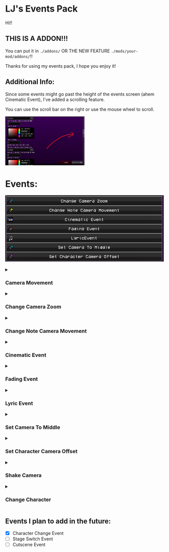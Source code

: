 # LJ's Events Pack
Hi!!

## THIS IS A ADDON!!!
You can put it in `./addons/` OR THE NEW FEATURE `./mods/your-mod/addons/`!!

Thanks for using my events pack, I hope you enjoy it!

## Additional Info:

Since some events might go past the height of the events screen (ahem Cinematic Event), I've added a scrolling feature.

You can use the scroll bar on the right or use the mouse wheel to scroll.

<img src="github/scroll_feature.png" alt="scrolling on the events substate" width=50%>

# Events:
![all the custom events added](github/events.png)
<details>
    <summary><h3>Camera Movement</h3></summary>
    <p>Edited the event so that you can make the camera instantly focus on a character. You can also tween to the character's position. Easing and Time.</p>
    <p>Event parameters are exactly what they mean.</p>
    <img src="github/camera_movement.png" alt="camera movement event parameters">
</details>

<details>
    <summary><h3>Change Camera Zoom</h3></summary>
    <p>This changes the defaultCamZoom variable to be that value. You can also tween the value.</p>
    <p>Instant - instantly changes the zoom value.</p>
    <p>Additive - adds the value to the current zoom value.</p>
    <p>Take Snapshot - saves the current zoom value to a snapshot. (A snapshot is taken on creation of PlayState)</p>
    <p>Reset To Snapshot - resets the zoom value to the snapshot.</p>
    <p>Time - The time in beats that the tween takes.</p>
    <p>Tween Ease - ease function. (FlxEase)</p>
    <p>Tween Type - ease type. (FlxEase)</p>
    <img src="github/change_camera_zoom.png" alt="change camera zoom event parameters">
</details>

<details>
    <summary><h3>Change Note Camera Movement</h3></summary>
    <p>The event pack contains a script that moves the camera when a character is focused on and hits a note. Check out ./songs/ui_notecam.hx for more info.</p>
    <img src="github/change_note_camera_movement.png" alt="change note camera movement event parameters">
</details>

<details>
    <summary><h3>Cinematic Event</h3></summary>
    <p>This event shows 2 bars on the top and bottom. (Its rendered with one sprite!! check out the event .hx lol)</p>
    <p>The time is in steps, but toggling Convert Steps to Beats or Convert Steps or Beats into Time will do exactly that.</p>
    <p>Everything else is self explanatory.</p>
    <img src="github/cinematic_event_1.png" alt="cinematic event parameters">
    <img src="github/cinematic_event_2.png" alt="cinematic event parameters">
</details>

<details>
    <summary><h3>Fading Event</h3></summary>
    <p>Fading event can act like a flash event, but with more control the alpha, and time with tweens.</p>
    <p>Events are self explanatory.</p>
    <img src="github/fading_event.png" alt="fading event parameters">
</details>

<details>
    <summary><h3>Lyric Event</h3></summary>
    <p>This was made for Pillar Funkin! It's a bit complicated to explain here, but it uses a .json in `./songs/your-song/lyric.json`, you can find an example in `./github/`</p>
    <p>Events are self explanatory.</p>
    <img src="github/lyric_event.png" alt="lyric event parameters">
</details>

<details>
    <summary><h3>Set Camera To Middle</h3></summary>
    <p>This basically acts like the YoshiCrafterEngine's version of the % between 2 characters. Pick 2 strumline's characters, and the float will be point between them.</p>
    <p>Events are self explanatory.</p>
    <img src="github/set_camera_to_middle.png" alt="set camera to middle event parameters">
</details>

<details>
    <summary><h3>Set Character Camera Offset</h3></summary>
    <p>This modifies the Character's camera position. You can also tween to the value as well.</p>
    <!--  -->
    <p>Camera Target - The character index of the `strumLine.characters` array to edit.</p>
    <p>Additive - Adds the value to the current camera offset.</p>
    <p>Take Snapshot - Saves the camera's position value as a snapshot. (A snapshot is taken on creation of PlayState)</p>
    <p>Reset To Snapshot - Resets the camera's position to the snapshot. (Per character!!)</p>
    <p>Tween Time - The time in beats that the tween takes. If left at 0, camFollow's lerp will be used instead.</p>
    <p>The rest is self explanatory.</p>
    <!--  -->
    <img src="github/set_character_camera_offset.png" alt="set character camera offset event parameters">
</details>

<details>
    <summary><h3>Shake Camera</h3></summary>
    <p>Shakes the camera, pretty self explanatory. You can do specific cameras, or all the cameras in the list of rendering cameras.</p>
    <img src="github/shake_camera.png" alt="shake camera event parameters">
</details>

<details>
    <summary><h3>Change Character</h3></summary>
    <p>This event, personally I won't use, because there is way better ways to do it than an event, but useful for those who can't code in Codename Engine.</p>
    <p>The Character Index is based on the StrumLine's Characters array, so you can change any character.</p>
    <!--  -->
    <p>Precaching the character just preloads the character to a map array. So if the character with the same name is already in the map, it will reference that character and load that one instead.</p>
    <!--  -->
    <p>NOW THIS IS IMPORTANT BECAUSE PEOPLE DON'T UNDERSTAND THIS SOMEHOW!!</p>
    <p>If you change the "x" or "y" param in the `data/character` XML, that is the Charatcer's GLOBAL position!!! This affects where the character is placed in ANY stage. So that's probably why when you switch characters, they are at an offset.</p>
    <!--  -->
    <p>To counteract this, the Offset X and Offset Y params are there. They will always apply an offset when the event is called (unless the character you are switching to is already active).</p>
    <img src="github/change_character.png" alt="change character event parameters">
</details>

## Events I plan to add in the future:

- [X] Character Change Event
- [ ] Stage Switch Event
- [ ] Cutscene Event